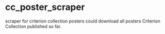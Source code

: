 # cc_poster_scraper
scraper for criterion collection posters
could download all posters Criterion Collection published so far.

